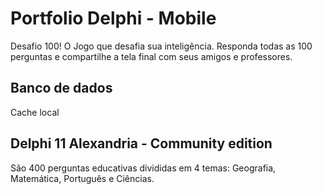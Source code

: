 # Portfolio Delphi - Mobile
Desafio 100! O Jogo que desafia sua inteligência. Responda todas as 100 perguntas e compartilhe a tela final com seus amigos e professores.

## Banco de dados
Cache local

## Delphi 11 Alexandria - Community edition
São 400 perguntas educativas divididas em 4 temas: Geografia, Matemática, Português e Ciências.

